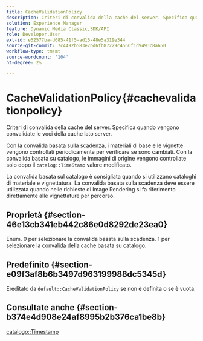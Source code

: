 ```yaml
---
title: CacheValidationPolicy
description: Criteri di convalida della cache del server. Specifica quando vengono convalidate le voci della cache lato server.
solution: Experience Manager
feature: Dynamic Media Classic,SDK/API
role: Developer,User
exl-id: e52577ba-d085-41f5-ad15-48e5a319e344
source-git-commit: 7c4492b583e7bd6fb87229c4566f1d9493c8a650
workflow-type: tm+mt
source-wordcount: '104'
ht-degree: 2%

---
```


# CacheValidationPolicy{#cachevalidationpolicy}

Criteri di convalida della cache del server. Specifica quando vengono convalidate le voci della cache lato server.

Con la convalida basata sulla scadenza, i materiali di base e le vignette vengono controllati periodicamente per verificare se sono cambiati. Con la convalida basata su catalogo, le immagini di origine vengono controllate solo dopo il `catalog::TimeStamp` valore modificato.

La convalida basata sul catalogo è consigliata quando si utilizzano cataloghi di materiale e vignettatura. La convalida basata sulla scadenza deve essere utilizzata quando nelle richieste di Image Rendering si fa riferimento direttamente alle vignettature per percorso.

## Proprietà {#section-46e13cb341eb442c86e0d8292de23ea0}

Enum. 0 per selezionare la convalida basata sulla scadenza. 1 per selezionare la convalida della cache basata su catalogo.

## Predefinito {#section-e09f3af8b6b3497d963199988dc5345d}

Ereditato da `default::CacheValidationPolicy` se non è definita o se è vuota.

## Consultate anche {#section-b374e4d908e24af8995b2b376ca1be8b}

[catalogo::Timestamp](../../../../../ir-api/material-cat/image-rendering-api-ref/c-ir-material-catalog/c-ir-material-data-reference/r-ir-timestamp-dataref.md#reference-6daf7973dc4f4b4e9e8165756db7c319)
